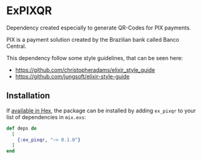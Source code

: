 # ExPIXQR

Dependency created especially to generate QR-Codes for PIX payments.

PIX is a payment solution created by the Brazilian bank called Banco Central.

This dependency follow some style guidelines, that can be seen here:
  - https://github.com/christopheradams/elixir_style_guide
  - https://github.com/jungsoft/elixir-style-guide

## Installation

If [available in Hex](https://hex.pm/docs/publish), the package can be installed
by adding `ex_pixqr` to your list of dependencies in `mix.exs`:

```elixir
def deps do
  [
    {:ex_pixqr, "~> 0.1.0"}
  ]
end
```
